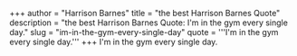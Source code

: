 +++
author = "Harrison Barnes"
title = "the best Harrison Barnes Quote"
description = "the best Harrison Barnes Quote: I'm in the gym every single day."
slug = "im-in-the-gym-every-single-day"
quote = '''I'm in the gym every single day.'''
+++
I'm in the gym every single day.
